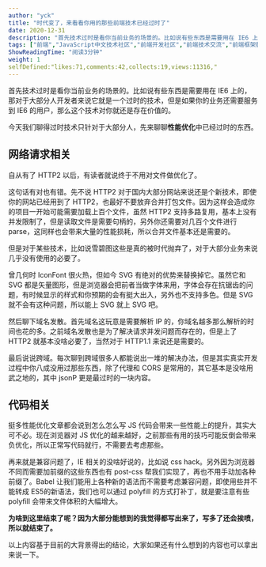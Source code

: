 ```yaml
---
author: "yck"
title: "时代变了，来看看你用的那些前端技术已经过时了"
date: 2020-12-31
description: "首先技术过时是看你当前业务的场景的。比如说有些东西是需要用在 IE6 上的，那对于大部分人开发者来说它就是一个过时的技术，但是如果你的业务还需要服务到 IE6 的用户，那么这个技术对你就还是存在价值的。 今天我们聊得过时技术只针对于大部分人，先来聊聊性能优化中已经过时的东西。 …"
tags: ["前端","JavaScript中文技术社区","前端开发社区","前端技术交流","前端框架教程","JavaScript 学习资源","CSS 技巧与最佳实践","HTML5 最新动态","前端工程师职业发展","开源前端项目","前端技术趋势"]
ShowReadingTime: "阅读3分钟"
weight: 1
selfDefined:"likes:71,comments:42,collects:19,views:11316,"
---
```

首先技术过时是看你当前业务的场景的。比如说有些东西是需要用在 IE6 上的，那对于大部分人开发者来说它就是一个过时的技术，但是如果你的业务还需要服务到 IE6 的用户，那么这个技术对你就还是存在价值的。

今天我们聊得过时技术只针对于大部分人，先来聊聊**性能优化**中已经过时的东西。

网络请求相关
------

自从有了 HTTP2 以后，有读者就说终于不用对文件做优化了。

这句话有对也有错。先不说 HTTP2 对于国内大部分网站来说还是个新技术，即使你的网站已经用到了 HTTP2，也最好不要放弃合并打包文件。因为这样会造成你的项目一开始可能需要加载上百个文件，虽然 HTTP2 支持多路复用，基本上没有并发限制了，但是读取文件是需要句柄的，另外你还需要对几百个文件进行 parse，这同样也会带来大量的性能损耗，所以合并文件基本还是需要的。

但是对于某些技术，比如说雪碧图这些是真的被时代抛弃了，对于大部分业务来说几乎没有使用的必要了。

曾几何时 IconFont 很火热，但如今 SVG 有绝对的优势来替换掉它。虽然它和 SVG 都是矢量图形，但是浏览器会把前者当做字体来用，字体会存在抗锯齿的问题，有时候显示的样式和你预期的会有挺大出入，另外也不支持多色。但是 SVG 就不会有这种问题，所以能上 SVG 就上 SVG 吧。

然后聊下域名发散。首先域名这玩意是需要解析 IP 的，你域名越多那么解析的时间也花的多。之前域名发散也是为了解决请求并发问题而存在的，但是上了 HTTP2 就基本没啥必要了，当然对于 HTTP1.1 来说还是需要的。

最后说说跨域。每次聊到跨域很多人都能说出一堆的解决办法，但是其实真实开发过程中你八成没用过那些东西，除了代理和 CORS 是常用的，其它基本是没啥用武之地的，其中 jsonP 更是最过时的一块内容。

代码相关
----

挺多性能优化文章都会说到怎么怎么写 JS 代码会带来一些性能上的提升，其实大可不必。现在浏览器对 JS 优化的越来越好，之前那些有用的技巧可能反倒会带来负优化，所以正常写代码就行，不需要去考虑那些。

再来就是兼容问题了，IE 相关的没啥好说的，比如说 css hack。另外因为浏览器不同而需要加前缀的这些东西也有 post-css 帮我们实现了，再也不用手动加各种前缀了。Babel 让我们能用上各种新的语法而不需要考虑兼容问题，即使用些并不能转成 ES5的新语法，我们也可以通过 polyfill 的方式打补丁，就是要注意有些 polyfill 会带来文件体积的大幅增大。

**为啥到这里结束了呢？因为大部分能想到的我觉得都写出来了，写多了还会挨喷，所以就结束了。**

以上内容基于目前的大背景得出的结论，大家如果还有什么想到的内容也可以拿出来说一下。